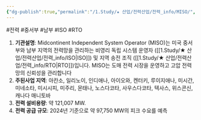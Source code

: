 ```yaml
---
{"dg-publish":true,"permalink":"/1.Study/★ 산업/전력산업/전력_info/MISO/","created":"2024-09-03T16:46:54.186+09:00","updated":"2025-06-03T20:07:21.872+09:00"}
---
```


#전력 #중서부 #남부 #ISO #RTO 

1. **기관설명**: Midcontinent Independent System Operator (MISO)는 미국 중서부와 남부 지역의 전력망을 관리하는 비영리 독립 시스템 운영자 ([[1.Study/★ 산업/전력산업/전력_info/ISO\|ISO]]) 및 지역 송전 조직 ([[1.Study/★ 산업/전력산업/전력_info/RTO\|RTO]])입니다. MISO는 도매 전력 시장을 운영하고 고압 전력망의 신뢰성을 관리합니다
2. **주된사업 지역**: 아칸소, 일리노이, 인디애나, 아이오와, 켄터키, 루이지애나, 미시간, 미네소타, 미시시피, 미주리, 몬태나, 노스다코타, 사우스다코타, 텍사스, 위스콘신, 캐나다 매니토바
3. **전력 설비용량**: 약 121,007 MW.
4. **전력 공급 규모**: 2024년 기준으로 약 97,750 MW의 피크 수요를 예측